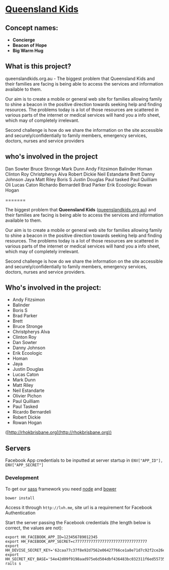 # [Queensland Kids](http://www.queenslandkids.org)

## Concept names:

* **Concierge**
* **Beacon of Hope**
* **Big Warm Hug**

## What is this project?

queenslandkids.org.au - The biggest problem that Queensland Kids and their families are facing is being able to access the services and information available to them.

Our aim is to create a mobile or general web site for families allowing family to shine a beacon in the positive direction towards seeking help and finding resources. The problems today is a lot of those resources are scattered in various parts of the internet or medical services will hand you a info sheet, which may of completely irrelevant.

Second challenge is how do we share the information on the site accessible and securely/confidentially to family members, emergency services, doctors, nurses and service providers

## who's involved in the project 

Dan Sowter
Bruce Stronge
Mark Dunn
Andy Fitzsimon
Balinder
Homan
Clinton Roy
Christpherys Alva
Robert Dickie
Neil Estandarte
Brett
Danny Johnson
Jaya
Matt Riley
Boris S
Justin Douglas
Paul tasked
Paul Quilliam
Oli
Lucas Caton
Richardo Bernardell
Brad Parker
Erik Ecoologic
Rowan Hogan

=======

The biggest problem that **Queensland Kids** ([queenslandkids.org.au](http://www.queenslandkids.org)) and their families are facing is being able to access the services and information available to them.

Our aim is to create a mobile or general web site for families allowing family to shine a beacon in the positive direction towards seeking help and finding resources. The problems today is a lot of those resources are scattered in various parts of the internet or medical services will hand you a info sheet, which may of completely irrelevant.

Second challenge is how do we share the information on the site accessible and securely/confidentially to family members, emergency services, doctors, nurses and service providers.

## Who's involved in the project:

* Andy Fitzsimon
* Balinder
* Boris S
* Brad Parker
* Brett
* Bruce Stronge
* Christpherys Alva
* Clinton Roy
* Dan Sowter
* Danny Johnson
* Erik Ecoologic
* Homan
* Jaya
* Justin Douglas
* Lucas Caton
* Mark Dunn
* Matt Riley
* Neil Estandarte
* Olivier Pichon
* Paul Quilliam
* Paul Tasked
* Ricardo Bernardeli
* Robert Dickie
* Rowan Hogan

([http://rhokbrisbane.org](http://rhokbrisbane.org))

## Servers

Facebook App credentials to be inputted at server startup in `ENV["APP_ID"], ENV["APP_SECRET"]`

### Development

To get our [sass](http://sass-lang.com/) framework you need [node](http://nodejs.org/) and [bower](http://bower.io/)

    bower install

Access it through `http://lvh.me`, site url is a requirement for Facebook Authentication

Start the server passing the Facebook credentials (the length below is correct, the values are not):

    export HH_FACEBOOK_APP_ID=123456789012345
    export HH_FACEBOOK_APP_SECRET=c77777777777777777777777777777777
    export HH_DEVISE_SECRET_KEY='62caa77c37f8e92d7562e06427766ce1a8e71d7c92f2ce26e46a6f3f035f6a0f197a4be64a33483d79b39d7c675c4ecfc39bbcc12d9631b084e2fc16a4fff18e'
    export HH_SECRET_KEY_BASE='54e42d09f9198aad975e6d504dbf436483bc032311f6ed55735273ce9910f245ed220badddde98cd1926ee02c7e75fad15ac657e5953706fc898622aee8ffcb0'
    rails s
